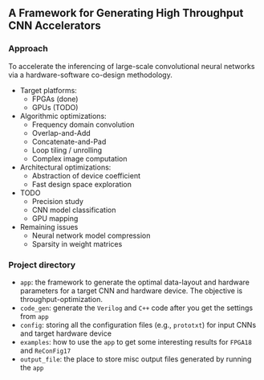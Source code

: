 ## A Framework for Generating High Throughput CNN Accelerators

### Approach

To accelerate the inferencing of large-scale convolutional neural networks via a
hardware-software co-design methodology.

* Target platforms:
  * FPGAs (done)
  * GPUs (TODO)
* Algorithmic optimizations:
  * Frequency domain convolution
  * Overlap-and-Add
  * Concatenate-and-Pad
  * Loop tiling / unrolling
  * Complex image computation
* Architectural optimizations:
  * Abstraction of device coefficient
  * Fast design space exploration
* TODO
  * Precision study
  * CNN model classification
  * GPU mapping
* Remaining issues
  * Neural network model compression
  * Sparsity in weight matrices

### Project directory

* `app`: the framework to generate the optimal data-layout and hardware parameters for a target CNN and hardware device. The objective is throughput-optimization.
* `code_gen`: generate the `Verilog` and `C++` code after you get the settings from `app`
* `config`: storing all the configuration files (e.g., `prototxt`) for input CNNs and target hardware device
* `examples`: how to use the `app` to get some interesting results for `FPGA18` and `ReConFig17`
* `output_file`: the place to store misc output files generated by running the `app`
